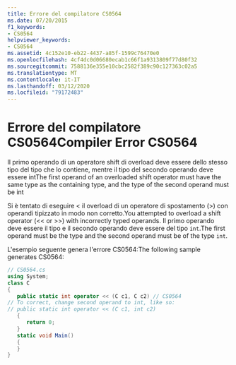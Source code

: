 ```yaml
---
title: Errore del compilatore CS0564
ms.date: 07/20/2015
f1_keywords:
- CS0564
helpviewer_keywords:
- CS0564
ms.assetid: 4c152e10-eb22-4437-a85f-1599c76470e0
ms.openlocfilehash: 4cf4dc0d06680ecab1c66f1a9313809f77d80f32
ms.sourcegitcommit: 7588136e355e10cbc2582f389c90c127363c02a5
ms.translationtype: MT
ms.contentlocale: it-IT
ms.lasthandoff: 03/12/2020
ms.locfileid: "79172483"
---
```

# <a name="compiler-error-cs0564"></a><span data-ttu-id="92ab3-102">Errore del compilatore CS0564</span><span class="sxs-lookup"><span data-stu-id="92ab3-102">Compiler Error CS0564</span></span>
<span data-ttu-id="92ab3-103">Il primo operando di un operatore shift di overload deve essere dello stesso tipo del tipo che lo contiene, mentre il tipo del secondo operando deve essere int</span><span class="sxs-lookup"><span data-stu-id="92ab3-103">The first operand of an overloaded shift operator must have the same type as the containing type, and the type of the second operand must be int</span></span>  
  
 <span data-ttu-id="92ab3-104">Si è tentato di eseguire \< il overload di un operatore di spostamento (<o >>) con operandi tipizzato in modo non corretto.</span><span class="sxs-lookup"><span data-stu-id="92ab3-104">You attempted to overload a shift operator (<\< or >>) with incorrectly typed operands.</span></span> <span data-ttu-id="92ab3-105">Il primo operando deve essere il tipo e il secondo operando deve essere del tipo `int`.</span><span class="sxs-lookup"><span data-stu-id="92ab3-105">The first operand must be the type and the second operand must be of the type `int`.</span></span>  
  
 <span data-ttu-id="92ab3-106">L'esempio seguente genera l'errore CS0564:</span><span class="sxs-lookup"><span data-stu-id="92ab3-106">The following sample generates CS0564:</span></span>  
  
```csharp  
// CS0564.cs  
using System;  
class C  
{  
   public static int operator << (C c1, C c2) // CS0564  
// To correct, change second operand to int, like so:  
// public static int operator << (C c1, int c2)  
   {  
      return 0;  
   }  
   static void Main()
   {  
   }  
}  
```

